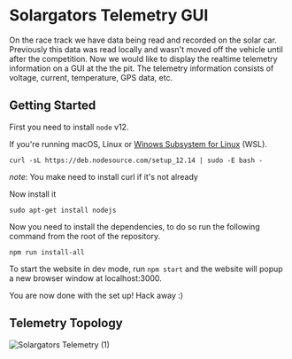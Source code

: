# Solargators Telemetry GUI

On the race track we have data being read and recorded on the solar car. Previously this data was read locally and wasn't moved off the vehicle until after the competition. Now we would like to display the realtime telemetry information on a GUI at the the pit. The telemetry information consists of voltage, current, temperature, GPS data, etc.


## Getting Started

First you need to install `node` v12.

If you're running macOS, Linux or [Winows Subsystem for Linux](https://docs.microsoft.com/en-us/windows/wsl/install-win10) (WSL). 

```
curl -sL https://deb.nodesource.com/setup_12.14 | sudo -E bash -
```
*note*: You make need to install curl if it's not already

Now install it
```
sudo apt-get install nodejs
```

Now you need to install the dependencies, to do so run the following command from the root of the repository.

```
npm run install-all
```

To start the website in dev mode, run `npm start` and the website will popup a new browser window at localhost:3000.

You are now done with the set up! Hack away :)

## Telemetry Topology

![Solargators Telemetry (1)](https://user-images.githubusercontent.com/7267438/72300857-00a0ed80-3633-11ea-8f7c-e8c1e4817abd.png)
